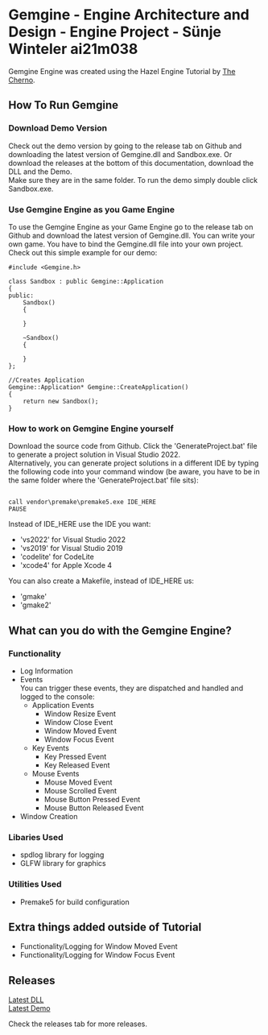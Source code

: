 # Gemgine - Engine Architecture and Design - Engine Project - Sünje Winteler ai21m038
Gemgine Engine was created using the Hazel Engine Tutorial by [The Cherno](https://www.youtube.com/watch?v=JxIZbV_XjAs&list=PLlrATfBNZ98dC-V-N3m0Go4deliWHPFwT).


## How To Run Gemgine

### Download Demo Version
Check out the demo version by going to the release tab on Github and downloading the latest version of Gemgine.dll and Sandbox.exe. 
Or download the releases at the bottom of this documentation, download the DLL and the Demo.   
Make sure they are in the same folder. To run the demo simply double click Sandbox.exe.

### Use Gemgine Engine as you Game Engine
To use the Gemgine Engine as your Game Engine go to the release tab on Github and download the latest version of Gemgine.dll. You can write your own game. You have to bind the Gemgine.dll file into your own project.  
Check out this simple example for our demo:

```
#include <Gemgine.h>

class Sandbox : public Gemgine::Application
{
public:
	Sandbox()
	{

	}

	~Sandbox()
	{

	}
};

//Creates Application
Gemgine::Application* Gemgine::CreateApplication()
{
	return new Sandbox();
}
```

### How to work on Gemgine Engine yourself
Download the source code from Github. Click the 'GenerateProject.bat' file to generate a project solution in Visual Studio 2022.  
Alternatively, you can generate project solutions in a different IDE by typing the following code into your command window (be aware, you have to be in the same folder where the 'GenerateProject.bat' file sits):

```

call vendor\premake\premake5.exe IDE_HERE
PAUSE

```

Instead of IDE_HERE use the IDE you want:
- 'vs2022' for Visual Studio 2022
- 'vs2019' for Visual Studio 2019
- 'codelite' for CodeLite
- 'xcode4' for Apple Xcode 4

You can also create a Makefile, instead of IDE_HERE us:
- 'gmake' 
- 'gmake2'

## What can you do with the Gemgine Engine?

### Functionality
- Log Information
- Events  
You can trigger these events, they are dispatched and handled and logged to the console:
    - Application Events
        - Window Resize Event
        - Window Close Event
        - Window Moved Event
        - Window Focus Event
    - Key Events
        - Key Pressed Event
        - Key Released Event
    - Mouse Events
        - Mouse Moved Event
        - Mouse Scrolled Event
        - Mouse Button Pressed Event
        - Mouse Button Released Event
- Window Creation

### Libaries Used
- spdlog library for logging
- GLFW library for graphics

### Utilities Used
- Premake5 for build configuration

## Extra things added outside of Tutorial
- Functionality/Logging for Window Moved Event
- Functionality/Logging for Window Focus Event

## Releases
[Latest DLL](https://github.com/SuenjeAlice/Gemgine/releases/latest/download/Gemgine.dll)  
[Latest Demo](https://github.com/SuenjeAlice/Gemgine/releases/latest/download/Sandbox.exe)   

Check the releases tab for more releases.
